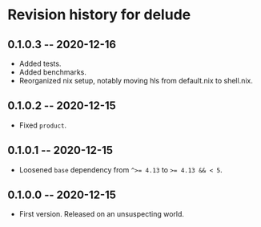 # Revision history for delude

## 0.1.0.3 -- 2020-12-16

* Added tests.
* Added benchmarks.
* Reorganized nix setup, notably moving hls from default.nix to shell.nix.

## 0.1.0.2 -- 2020-12-15

* Fixed `product`.

## 0.1.0.1 -- 2020-12-15

* Loosened `base` dependency from `^>= 4.13` to `>= 4.13 && < 5`.

## 0.1.0.0 -- 2020-12-15

* First version. Released on an unsuspecting world.

